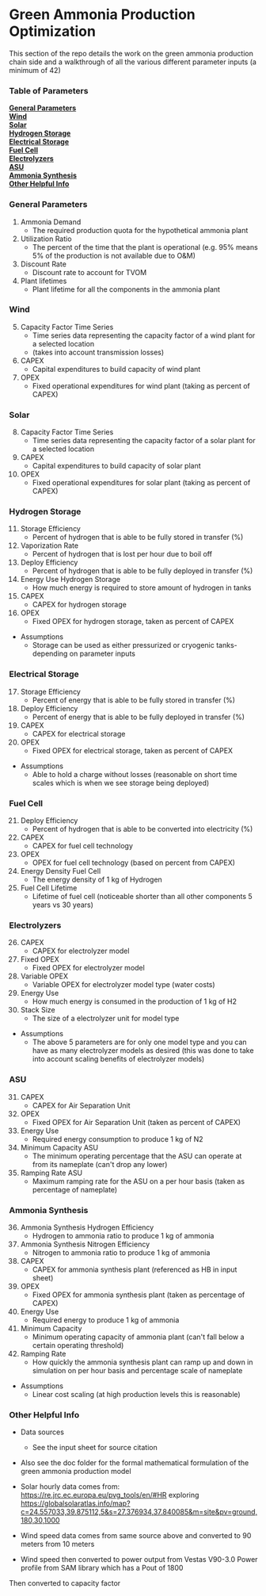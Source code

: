 # Green Ammonia Production Optimization
This section of the repo details the work on the green ammonia production chain side and a walkthrough of all the various different parameter inputs (a minimum of 42)


### Table of Parameters
**[General Parameters](#general-parameters)**<br>
**[Wind](#wind)**<br>
**[Solar](#solar)**<br>
**[Hydrogen Storage](#hydrogen-storage)**<br>
**[Electrical Storage](#electrical-storage)**<br>
**[Fuel Cell](#fuel-cell)**<br>
**[Electrolyzers](#electrolyzers)**<br>
**[ASU](#asu)**<br>
**[Ammonia Synthesis](#ammonia-synthesis)**<br>
**[Other Helpful Info](#other-helpful-info)**<br>


### General Parameters
1. Ammonia Demand
    * The required production quota for the hypothetical ammonia plant
2. Utilization Ratio
    * The percent of the time that the plant is operational (e.g. 95% means 5% of the production is not available due to O&M)
3. Discount Rate
    * Discount rate to account for TVOM
4. Plant lifetimes
    * Plant lifetime for all the components in the ammonia plant

### Wind
5. Capacity Factor Time Series
    * Time series data representing the capacity factor of a wind plant for a selected location
    * (takes into account transmission losses)
6. CAPEX
    * Capital expenditures to build capacity of wind plant
7. OPEX
    * Fixed operational expenditures for wind plant (taking as percent of CAPEX)
### Solar
8. Capacity Factor Time Series
    * Time series data representing the capacity factor of a solar plant for a selected location
9. CAPEX
    * Capital expenditures to build capacity of solar plant
10. OPEX
    * Fixed operational expenditures for solar plant (taking as percent of CAPEX)
### Hydrogen Storage
11. Storage Efficiency
    * Percent of hydrogen that is able to be fully stored in transfer (%)
12. Vaporization Rate
    * Percent of hydrogen that is lost per hour due to boil off
13. Deploy Efficiency
    * Percent of hydrogen that is able to be fully deployed in transfer (%)
14. Energy Use Hydrogen Storage
    * How much energy is required to store amount of hydrogen in tanks
15. CAPEX
    * CAPEX for hydrogen storage
16. OPEX
    * Fixed OPEX for hydrogen storage, taken as percent of CAPEX
* Assumptions
    * Storage can be used as either pressurized or cryogenic tanks-depending on parameter inputs
### Electrical Storage
17. Storage Efficiency
    * Percent of energy that is able to be fully stored in transfer (%)
18. Deploy Efficiency
    * Percent of energy that is able to be fully deployed in transfer (%)
19. CAPEX
    * CAPEX for electrical storage
20. OPEX
    * Fixed OPEX for electrical storage, taken as percent of CAPEX
* Assumptions
    * Able to hold a charge without losses (reasonable on short time scales which is when we see storage being deployed)
### Fuel Cell
21. Deploy Efficiency
    * Percent of hydrogen that is able to be converted into electricity (%)
22. CAPEX
    * CAPEX for fuel cell technology
23. OPEX
    * OPEX for fuel cell technology (based on percent from CAPEX)
24. Energy Density Fuel Cell
    * The energy density of 1 kg of Hydrogen
25. Fuel Cell Lifetime
    * Lifetime of fuel cell (noticeable shorter than all other components 5 years vs 30 years)
### Electrolyzers
26. CAPEX
    * CAPEX for electrolyzer model
27. Fixed OPEX
    * Fixed OPEX for electrolyzer model
28. Variable OPEX
    * Variable OPEX for electrolyzer model type (water costs)
29. Energy Use
    * How much energy is consumed in the production of 1 kg of H2
30. Stack Size
    * The size of a electrolyzer unit for model type
* Assumptions
    * The above 5 parameters are for only one model type and you can have as many electrolyzer models as desired (this was done to take into account scaling benefits of electrolyzer models)
### ASU
31. CAPEX
    * CAPEX for Air Separation Unit
32. OPEX
    * Fixed OPEX for Air Separation Unit (taken as percent of CAPEX)
33. Energy Use
    * Required energy consumption to produce 1 kg of N2
34. Minimum Capacity ASU
    * The minimum operating percentage that the ASU can operate at from its nameplate (can't drop any lower)
35. Ramping Rate ASU
    * Maximum ramping rate for the ASU on a per hour basis (taken as percentage of nameplate)
### Ammonia Synthesis
36. Ammonia Synthesis Hydrogen Efficiency
    * Hydrogen to ammonia ratio to produce 1 kg of ammonia 
37. Ammonia Synthesis Nitrogen Efficiency
    * Nitrogen to ammonia ratio to produce 1 kg of ammonia 
38. CAPEX
    * CAPEX for ammonia synthesis plant (referenced as HB in input sheet)
39. OPEX
    * Fixed OPEX for ammonia synthesis plant (taken as percentage of CAPEX)
40. Energy Use
    * Required energy to produce 1 kg of ammonia
41. Minimum Capacity
    * Minimum operating capacity of ammonia plant (can't fall below a certain operating threshold)
42. Ramping Rate
    * How quickly the ammonia synthesis plant can ramp up and down in simulation on per hour basis and percentage scale of nameplate
* Assumptions
    * Linear cost scaling (at high production levels this is reasonable)



### Other Helpful Info
* Data sources
    * See the input sheet for source citation

* Also see the doc folder for the formal mathematical formulation of the green ammonia production model

* Solar hourly data comes from: https://re.jrc.ec.europa.eu/pvg_tools/en/#HR exploring https://globalsolaratlas.info/map?c=24.557033,39.875112,5&s=27.376934,37.840085&m=site&pv=ground,180,30,1000

* Wind speed data comes from same source above and converted to 90 meters from 10 meters

* Wind speed then converted to power output from Vestas V90-3.0 Power profile from SAM library which has a Pout of 1800

Then converted to capacity factor